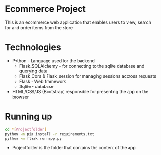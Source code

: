 # Ecommerce Project

This is an ecommerce web application that enables users to view, search for and order items from the store

# Technologies

* Python - Language used for the backend
    * Flask_SQLAlchemy - for connecting to the sqlite database and querying data
    * Flask_Cors & Flask_session for managing sessions accross requests
    * Flask - Web framework
    * Sqlite - database
* HTML/CSS/JS (Bootstrap) responsible for presenting the app on the browser

# Running up

```bash
cd *[Projectfolder]
python -m pip install -r requirements.txt
python -m flask run app.py
```

* Projectfolder is the folder that contains the content of the app